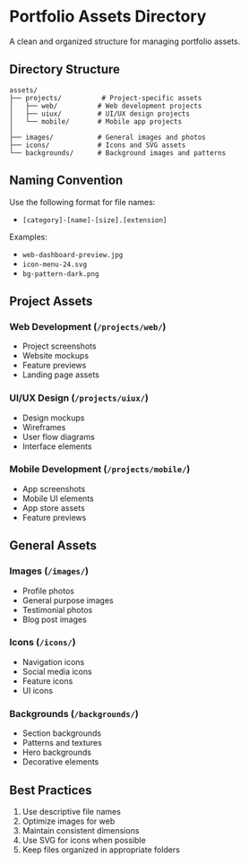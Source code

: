 # Portfolio Assets Directory

A clean and organized structure for managing portfolio assets.

## Directory Structure

```
assets/
├── projects/          # Project-specific assets
│   ├── web/          # Web development projects
│   ├── uiux/         # UI/UX design projects
│   └── mobile/       # Mobile app projects
│
├── images/           # General images and photos
├── icons/            # Icons and SVG assets
└── backgrounds/      # Background images and patterns
```

## Naming Convention

Use the following format for file names:
- `[category]-[name]-[size].[extension]`

Examples:
- `web-dashboard-preview.jpg`
- `icon-menu-24.svg`
- `bg-pattern-dark.png`

## Project Assets

### Web Development (`/projects/web/`)
- Project screenshots
- Website mockups
- Feature previews
- Landing page assets

### UI/UX Design (`/projects/uiux/`)
- Design mockups
- Wireframes
- User flow diagrams
- Interface elements

### Mobile Development (`/projects/mobile/`)
- App screenshots
- Mobile UI elements
- App store assets
- Feature previews

## General Assets

### Images (`/images/`)
- Profile photos
- General purpose images
- Testimonial photos
- Blog post images

### Icons (`/icons/`)
- Navigation icons
- Social media icons
- Feature icons
- UI icons

### Backgrounds (`/backgrounds/`)
- Section backgrounds
- Patterns and textures
- Hero backgrounds
- Decorative elements

## Best Practices

1. Use descriptive file names
2. Optimize images for web
3. Maintain consistent dimensions
4. Use SVG for icons when possible
5. Keep files organized in appropriate folders
